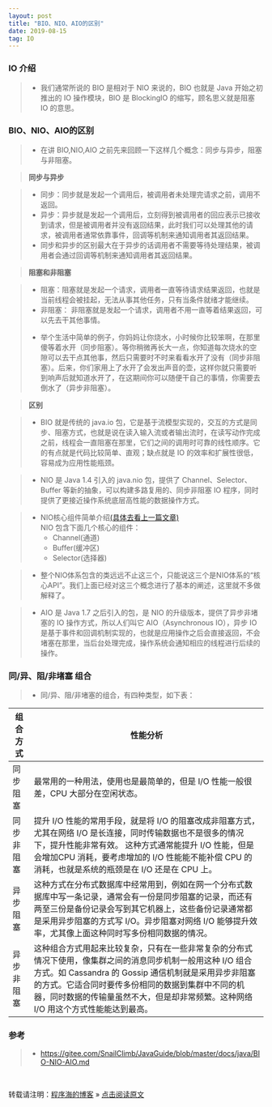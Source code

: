```yaml
---
layout: post
title: "BIO、NIO、AIO的区别"
date: 2019-08-15
tag: IO
---
```

### IO 介绍

> * 我们通常所说的 BIO 是相对于 NIO 来说的，BIO 也就是 Java 开始之初推出的 IO 操作模块，BIO 是 BlockingIO 的缩写，顾名思义就是阻塞 IO 的意思。

### BIO、NIO、AIO的区别

> * 在讲 BIO,NIO,AIO 之前先来回顾一下这样几个概念：同步与异步，阻塞与非阻塞。

> **同步与异步**

> * 同步：同步就是发起一个调用后，被调用者未处理完请求之前，调用不返回。
> * 异步：异步就是发起一个调用后，立刻得到被调用者的回应表示已接收到请求，但是被调用者并没有返回结果，此时我们可以处理其他的请求，被调用者通常依靠事件，回调等机制来通知调用者其返回结果。
> * 同步和异步的区别最大在于异步的话调用者不需要等待处理结果，被调用者会通过回调等机制来通知调用者其返回结果。

> **阻塞和非阻塞**

> * 阻塞：阻塞就是发起一个请求，调用者一直等待请求结果返回，也就是当前线程会被挂起，无法从事其他任务，只有当条件就绪才能继续。
> * 非阻塞： 非阻塞就是发起一个请求，调用者不用一直等着结果返回，可以先去干其他事情。
> - 举个生活中简单的例子，你妈妈让你烧水，小时候你比较笨啊，在那里傻等着水开（同步阻塞）。等你稍微再长大一点，你知道每次烧水的空隙可以去干点其他事，然后只需要时不时来看看水开了没有（同步非阻塞）。后来，你们家用上了水开了会发出声音的壶，这样你就只需要听到响声后就知道水开了，在这期间你可以随便干自己的事情，你需要去倒水了（异步非阻塞）。

> **区别**

> * BIO 就是传统的 java.io 包，它是基于流模型实现的，交互的方式是同步、阻塞方式，也就是说在读入输入流或者输出流时，在读写动作完成之前，线程会一直阻塞在那里，它们之间的调用时可靠的线性顺序。它的有点就是代码比较简单、直观；缺点就是 IO 的效率和扩展性很低，容易成为应用性能瓶颈。

> * NIO 是 Java 1.4 引入的 java.nio 包，提供了 Channel、Selector、Buffer 等新的抽象，可以构建多路复用的、同步非阻塞 IO 程序，同时提供了更接近操作系统底层高性能的数据操作方式。

> * NIO核心组件简单介绍[(具体去看上一篇文章)](http://www.shendonghai.com/2019/08/NIO/)  
> NIO 包含下面几个核心的组件：
>   - Channel(通道)
>   - Buffer(缓冲区)
>   - Selector(选择器)

> * 整个NIO体系包含的类远远不止这三个，只能说这三个是NIO体系的“核心API”。我们上面已经对这三个概念进行了基本的阐述，这里就不多做解释了。

> * AIO 是 Java 1.7 之后引入的包，是 NIO 的升级版本，提供了异步非堵塞的 IO 操作方式，所以人们叫它 AIO（Asynchronous IO），异步 IO 是基于事件和回调机制实现的，也就是应用操作之后会直接返回，不会堵塞在那里，当后台处理完成，操作系统会通知相应的线程进行后续的操作。

### 同/异、阻/非堵塞 组合

> * 同/异、阻/非堵塞的组合，有四种类型，如下表：

| 组合方式   | 性能分析                                       |
| ---------- | ------------------------------------------------------ |
| 同步阻塞   | 最常用的一种用法，使用也是最简单的，但是 I/O 性能一般很差，CPU 大部分在空闲状态。 |
| 同步非阻塞 | 提升 I/O 性能的常用手段，就是将 I/O 的阻塞改成非阻塞方式，尤其在网络 I/O 是长连接，同时传输数据也不是很多的情况下，提升性能非常有效。 这种方式通常能提升 I/O 性能，但是会增加CPU 消耗，要考虑增加的 I/O 性能能不能补偿 CPU 的消耗，也就是系统的瓶颈是在 I/O 还是在 CPU 上。 |
| 异步阻塞   | 这种方式在分布式数据库中经常用到，例如在网一个分布式数据库中写一条记录，通常会有一份是同步阻塞的记录，而还有两至三份是备份记录会写到其它机器上，这些备份记录通常都是采用异步阻塞的方式写 I/O。异步阻塞对网络 I/O 能够提升效率，尤其像上面这种同时写多份相同数据的情况。 |
| 异步非阻塞 | 这种组合方式用起来比较复杂，只有在一些非常复杂的分布式情况下使用，像集群之间的消息同步机制一般用这种 I/O 组合方式。如 Cassandra 的 Gossip 通信机制就是采用异步非阻塞的方式。它适合同时要传多份相同的数据到集群中不同的机器，同时数据的传输量虽然不大，但是却非常频繁。这种网络 I/O 用这个方式性能能达到最高。 |

### 参考

> * https://gitee.com/SnailClimb/JavaGuide/blob/master/docs/java/BIO-NIO-AIO.md






































<br>

转载请注明：[程序海的博客](https://www.shendonghai.com) » [点击阅读原文](https://www.shendonghai.com/2018/04/2018-04-05-Git%E9%85%8D%E7%BD%AE/) 